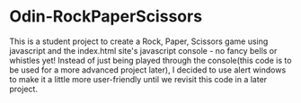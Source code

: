 # Odin-RockPaperScissors
This is a student project to create a Rock, Paper, Scissors game using javascript and the index.html site's javascript console - no fancy bells or whistles yet! Instead of just being played through the console(this code is to be used for a more advanced project later), I decided to use alert windows to make it a little more user-friendly until we revisit this code in a later project. 